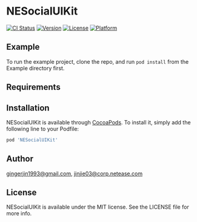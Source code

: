 # NESocialUIKit

[![CI Status](https://img.shields.io/travis/gingerjin1993@gmail.com/NESocialUIKit.svg?style=flat)](https://travis-ci.org/gingerjin1993@gmail.com/NESocialUIKit)
[![Version](https://img.shields.io/cocoapods/v/NESocialUIKit.svg?style=flat)](https://cocoapods.org/pods/NESocialUIKit)
[![License](https://img.shields.io/cocoapods/l/NESocialUIKit.svg?style=flat)](https://cocoapods.org/pods/NESocialUIKit)
[![Platform](https://img.shields.io/cocoapods/p/NESocialUIKit.svg?style=flat)](https://cocoapods.org/pods/NESocialUIKit)

## Example

To run the example project, clone the repo, and run `pod install` from the Example directory first.

## Requirements

## Installation

NESocialUIKit is available through [CocoaPods](https://cocoapods.org). To install
it, simply add the following line to your Podfile:

```ruby
pod 'NESocialUIKit'
```

## Author

gingerjin1993@gmail.com, jinjie03@corp.netease.com

## License

NESocialUIKit is available under the MIT license. See the LICENSE file for more info.
